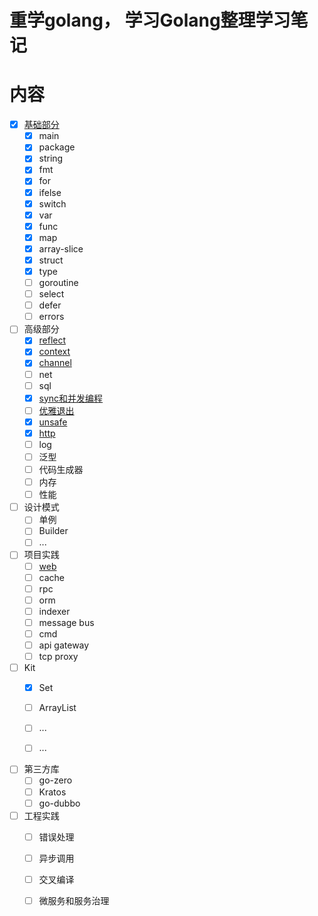 # 重学golang， 学习Golang整理学习笔记

# 内容
- [x] [基础部分](./doc/basic.md)
    - [x] main
    - [x] package
    - [x] string
    - [x] fmt
    - [x] for 
    - [x] ifelse
    - [x] switch
    - [x] var
    - [x] func
    - [x] map
    - [x] array-slice
    - [x] struct
    - [x] type
    - [ ] goroutine
    - [ ] select
    - [ ] defer
    - [ ] errors

- [ ] 高级部分
    - [x] [reflect](./doc/reflection.md)
    - [x] [context](./doc/context.md)
    - [x] [channel](./doc/channel.md)
    - [ ] net
    - [ ] sql
    - [x] [sync和并发编程](./doc/sync.md)
    - [ ] [优雅退出](./doc/graceful_shutdown.md)
    - [x] [unsafe](./doc/unsafe.md)
    - [x] [http](./doc/http.md)
    - [ ] log
    - [ ] 泛型
    - [ ] 代码生成器
    - [ ] 内存
    - [ ] 性能

- [ ] 设计模式
    - [ ] 单例
    - [ ] Builder
    - [ ] ...

- [ ] 项目实践
    - [ ] [web](./doc/web.md)
    - [ ] cache
    - [ ] rpc
    - [ ] orm
    - [ ] indexer
    - [ ] message bus
    - [ ] cmd
    - [ ] api gateway
    - [ ] tcp proxy

- [ ] Kit
    - [x] Set
    - [ ] ArrayList
    - [ ] ...
    - [ ] ...


- [ ] 第三方库
    - [ ] go-zero
    - [ ] Kratos
    - [ ] go-dubbo
    
- [ ] 工程实践
    - [ ] 错误处理
    - [ ] 异步调用
    - [ ] 交叉编译
    - [ ] 微服务和服务治理

  